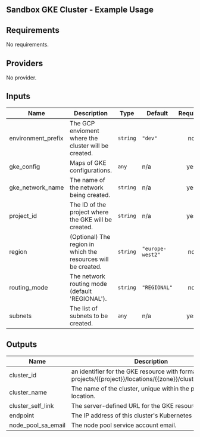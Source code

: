 ## Sandbox GKE Cluster - Example Usage 

<!-- BEGINNING OF PRE-COMMIT-TERRAFORM DOCS HOOK -->
## Requirements

No requirements.

## Providers

No provider.

## Inputs

| Name | Description | Type | Default | Required |
|------|-------------|------|---------|:--------:|
| environment\_prefix | The GCP envioment where the cluster will be created. | `string` | `"dev"` | no |
| gke\_config | Maps of GKE configurations. | `any` | n/a | yes |
| gke\_network\_name | The name of the network being created. | `string` | n/a | yes |
| project\_id | The ID of the project where the GKE will be created. | `string` | n/a | yes |
| region | (Optional) The region in  which the resources will be created. | `string` | `"europe-west2"` | no |
| routing\_mode | The network routing mode (default 'REGIONAL'). | `string` | `"REGIONAL"` | no |
| subnets | The list of subnets to be created. | `any` | n/a | yes |

## Outputs

| Name | Description |
|------|-------------|
| cluster\_id | an identifier for the GKE resource with format projects/{{project}}/locations/{{zone}}/clusters/{{name}}. |
| cluster\_name | The name of the cluster, unique within the project and location. |
| cluster\_self\_link | The server-defined URL for the GKE resource. |
| endpoint | The IP address of this cluster's Kubernetes master. |
| node\_pool\_sa\_email | The node pool service account email. |

<!-- END OF PRE-COMMIT-TERRAFORM DOCS HOOK -->
